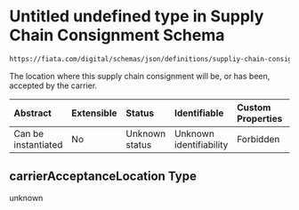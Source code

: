 # Untitled undefined type in Supply Chain Consignment Schema

```txt
https://fiata.com/digital/schemas/json/definitions/suppliy-chain-consignment.schema.json#/properties/carrierAcceptanceLocation
```

The location where this supply chain consignment will be, or has been, accepted by the carrier.

| Abstract            | Extensible | Status         | Identifiable            | Custom Properties | Additional Properties | Access Restrictions | Defined In                                                                                                                      |
| :------------------ | :--------- | :------------- | :---------------------- | :---------------- | :-------------------- | :------------------ | :------------------------------------------------------------------------------------------------------------------------------ |
| Can be instantiated | No         | Unknown status | Unknown identifiability | Forbidden         | Allowed               | none                | [supply-chain-consignment.schema.json*](../tooling/out/definitions/supply-chain-consignment.schema.json "open original schema") |

## carrierAcceptanceLocation Type

unknown
